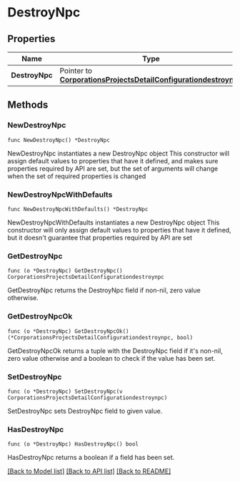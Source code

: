 # DestroyNpc

## Properties

Name | Type | Description | Notes
------------ | ------------- | ------------- | -------------
**DestroyNpc** | Pointer to [**CorporationsProjectsDetailConfigurationdestroynpc**](CorporationsProjectsDetailConfigurationdestroynpc.md) |  | [optional] 

## Methods

### NewDestroyNpc

`func NewDestroyNpc() *DestroyNpc`

NewDestroyNpc instantiates a new DestroyNpc object
This constructor will assign default values to properties that have it defined,
and makes sure properties required by API are set, but the set of arguments
will change when the set of required properties is changed

### NewDestroyNpcWithDefaults

`func NewDestroyNpcWithDefaults() *DestroyNpc`

NewDestroyNpcWithDefaults instantiates a new DestroyNpc object
This constructor will only assign default values to properties that have it defined,
but it doesn't guarantee that properties required by API are set

### GetDestroyNpc

`func (o *DestroyNpc) GetDestroyNpc() CorporationsProjectsDetailConfigurationdestroynpc`

GetDestroyNpc returns the DestroyNpc field if non-nil, zero value otherwise.

### GetDestroyNpcOk

`func (o *DestroyNpc) GetDestroyNpcOk() (*CorporationsProjectsDetailConfigurationdestroynpc, bool)`

GetDestroyNpcOk returns a tuple with the DestroyNpc field if it's non-nil, zero value otherwise
and a boolean to check if the value has been set.

### SetDestroyNpc

`func (o *DestroyNpc) SetDestroyNpc(v CorporationsProjectsDetailConfigurationdestroynpc)`

SetDestroyNpc sets DestroyNpc field to given value.

### HasDestroyNpc

`func (o *DestroyNpc) HasDestroyNpc() bool`

HasDestroyNpc returns a boolean if a field has been set.


[[Back to Model list]](../README.md#documentation-for-models) [[Back to API list]](../README.md#documentation-for-api-endpoints) [[Back to README]](../README.md)


